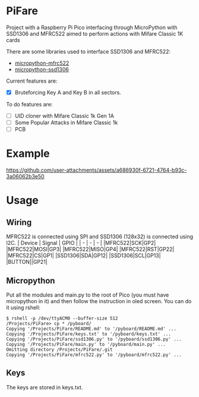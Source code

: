 # PiFare
Project with a Raspberry Pi Pico interfacing through MicroPython with SSD1306 and MFRC522 aimed to perform actions with Mifare Classic 1K cards

There are some libraries used to interface SSD1306 and MFRC522:
- [micropython-mfrc522](https://github.com/danjperron/micropython-mfrc522)
- [micropython-ssd1306](https://github.com/stlehmann/micropython-ssd1306)

Current features are:
- [X] Bruteforcing Key A and Key B in all sectors.

To do features are:
- [ ] UID cloner with Mifare Classic 1k Gen 1A
- [ ] Some Popular Attacks in Mifare Classic 1k
- [ ] PCB
# Example

https://github.com/user-attachments/assets/a686930f-6721-4764-b93c-3a06062b3e50


# Usage
## Wiring
MFRC522 is connected using SPI and SSD1306 (128x32) is connected using I2C.
| Device | Signal | GPIO |
| - | - | - |
|MFRC522|SCK|GP2|
|MFRC522|MOSI|GP3|
|MFRC522|MISO|GP4|
|MFRC522|RST|GP22|
|MFRC522|CS|GP1|
|SSD1306|SDA|GP12|
|SSD1306|SCL|GP13|
|BUTTON||GP21|

## Micropython 
Put all the modules and main.py to the root of Pico (you must have micropython in it) and then follow the instruction in oled screen. You can do it using rshell:

```shell
$ rshell -p /dev/ttyACM0 --buffer-size 512
/Projects/PiFare> cp * /pyboard/
Copying '/Projects/PiFare/README.md' to '/pyboard/README.md' ...
Copying '/Projects/PiFare/keys.txt' to '/pyboard/keys.txt' ...
Copying '/Projects/PiFare/ssd1306.py' to '/pyboard/ssd1306.py' ...
Copying '/Projects/PiFare/main.py' to '/pyboard/main.py' ...
Omitting directory /Projects/PiFare/.git
Copying '/Projects/PiFare/mfrc522.py' to '/pyboard/mfrc522.py' ...
```


## Keys
The keys are stored in keys.txt.
